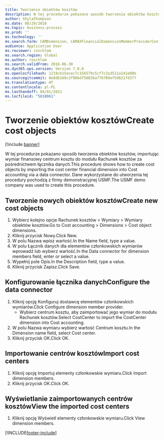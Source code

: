 ```yaml
---
title: Tworzenie obiektów kosztów
description: W tej procedurze pokazano sposób tworzenia obiektów kosztów, importując wymiar finansowy centrum kosztu do modułu Rachunek kosztów za pośrednictwem łącznika danych.
author: ShylaThompson
ms.date: 08/29/2018
ms.topic: business-process
ms.prod: ''
ms.technology: ''
ms.search.form: CAMDimension, CAMAXFinancialDimensionMemberProviderConfiguration, CAMDimensionMember
audience: Application User
ms.reviewer: roschlom
ms.search.region: Global
ms.author: roschlom
ms.search.validFrom: 2016-06-30
ms.dyn365.ops.version: Version 7.0.0
ms.openlocfilehash: 1219cb15ecec7c156579c5cf7c3a3511a141e00b
ms.sourcegitcommit: 0e8db169c3f90bd750826af76709ef5d621fd377
ms.translationtype: HT
ms.contentlocale: pl-PL
ms.lasthandoff: 04/01/2021
ms.locfileid: "5810061"
---
```

# <a name="create-cost-objects"></a><span data-ttu-id="4f1e0-103">Tworzenie obiektów kosztów</span><span class="sxs-lookup"><span data-stu-id="4f1e0-103">Create cost objects</span></span> 

[!include [banner](../../includes/banner.md)]

<span data-ttu-id="4f1e0-104">W tej procedurze pokazano sposób tworzenia obiektów kosztów, importując wymiar finansowy centrum kosztu do modułu Rachunek kosztów za pośrednictwem łącznika danych.</span><span class="sxs-lookup"><span data-stu-id="4f1e0-104">This procedure shows how to create cost objects by importing the cost center financial dimension into Cost accounting via a data connector.</span></span> <span data-ttu-id="4f1e0-105">Dane wykorzystane do utworzenia tej procedury pochodzą z firmy demonstracyjnej USMF.</span><span class="sxs-lookup"><span data-stu-id="4f1e0-105">The USMF demo company was used to create this procedure.</span></span> 


## <a name="create-new-cost-objects"></a><span data-ttu-id="4f1e0-106">Tworzenie nowych obiektów kosztów</span><span class="sxs-lookup"><span data-stu-id="4f1e0-106">Create new cost objects</span></span>
1. <span data-ttu-id="4f1e0-107">Wybierz kolejno opcje Rachunek kosztów > Wymiary > Wymiary obiektów kosztów.</span><span class="sxs-lookup"><span data-stu-id="4f1e0-107">Go to Cost accounting > Dimensions > Cost object dimensions.</span></span>
2. <span data-ttu-id="4f1e0-108">Kliknij przycisk Nowy.</span><span class="sxs-lookup"><span data-stu-id="4f1e0-108">Click New.</span></span>
3. <span data-ttu-id="4f1e0-109">W polu Nazwa wpisz wartość.</span><span class="sxs-lookup"><span data-stu-id="4f1e0-109">In the Name field, type a value.</span></span>
4. <span data-ttu-id="4f1e0-110">W polu Łącznik danych dla elementów członkowskich wymiarów wprowadź lub wybierz wartość.</span><span class="sxs-lookup"><span data-stu-id="4f1e0-110">In the Data connector for dimension members field, enter or select a value.</span></span>
5. <span data-ttu-id="4f1e0-111">Wypełnij pole Opis.</span><span class="sxs-lookup"><span data-stu-id="4f1e0-111">In the Description field, type a value.</span></span>
6. <span data-ttu-id="4f1e0-112">Kliknij przycisk Zapisz.</span><span class="sxs-lookup"><span data-stu-id="4f1e0-112">Click Save.</span></span>

## <a name="configure-the-data-connector"></a><span data-ttu-id="4f1e0-113">Konfigurowanie łącznika danych</span><span class="sxs-lookup"><span data-stu-id="4f1e0-113">Configure the data connector</span></span>
1. <span data-ttu-id="4f1e0-114">Kliknij opcję Konfiguruj dostawcę elementów członkowskich wymiarów.</span><span class="sxs-lookup"><span data-stu-id="4f1e0-114">Click Configure dimension member provider.</span></span>
    * <span data-ttu-id="4f1e0-115">Wybierz centrum kosztu, aby zaimportować jego wymiar do modułu Rachunek kosztów.</span><span class="sxs-lookup"><span data-stu-id="4f1e0-115">Select CostCenter to import the CostCenter dimension into Cost accounting.</span></span>  
2. <span data-ttu-id="4f1e0-116">W polu Nazwa wymiaru wybierz wartość Centrum kosztu.</span><span class="sxs-lookup"><span data-stu-id="4f1e0-116">In the Dimension name field, select Cost center.</span></span>
3. <span data-ttu-id="4f1e0-117">Kliknij przycisk OK.</span><span class="sxs-lookup"><span data-stu-id="4f1e0-117">Click OK.</span></span>

## <a name="import-cost-centers"></a><span data-ttu-id="4f1e0-118">Importowanie centrów kosztów</span><span class="sxs-lookup"><span data-stu-id="4f1e0-118">Import cost centers</span></span>
1. <span data-ttu-id="4f1e0-119">Kliknij opcję Importuj elementy członkowskie wymiaru.</span><span class="sxs-lookup"><span data-stu-id="4f1e0-119">Click Import dimension members.</span></span>
2. <span data-ttu-id="4f1e0-120">Kliknij przycisk OK.</span><span class="sxs-lookup"><span data-stu-id="4f1e0-120">Click OK.</span></span>

## <a name="view-the-imported-cost-centers"></a><span data-ttu-id="4f1e0-121">Wyświetlanie zaimportowanych centrów kosztów</span><span class="sxs-lookup"><span data-stu-id="4f1e0-121">View the imported cost centers</span></span>
1. <span data-ttu-id="4f1e0-122">Kliknij opcję Wyświetl elementy członkowskie wymiaru.</span><span class="sxs-lookup"><span data-stu-id="4f1e0-122">Click View dimension members.</span></span>



[!INCLUDE[footer-include](../../../includes/footer-banner.md)]
